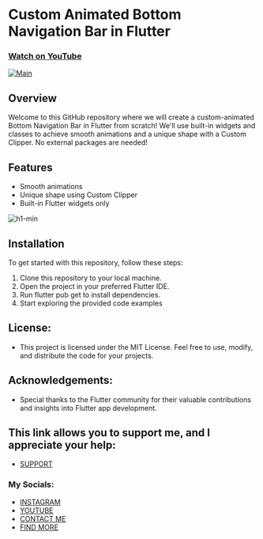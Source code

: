 # Custom Animated Bottom Navigation Bar in Flutter

### [Watch on YouTube](https://youtu.be/NRLBq_Khmqs)
[![Main](https://img.youtube.com/vi/NRLBq_Khmqs/0.jpg)](https://www.youtube.com/watch?v=NRLBq_Khmqs)

## Overview
Welcome to this GitHub repository where we will create a custom-animated Bottom Navigation Bar in Flutter from scratch! We'll use built-in widgets and classes to achieve smooth animations and a unique shape with a Custom Clipper. No external packages are needed!
## Features
- Smooth animations
- Unique shape using Custom Clipper
- Built-in Flutter widgets only

![h1-min](https://github.com/AmirBayat0/Flutter-Full-Custom-Bottom-Navigation-Bar/assets/91388754/31586fa5-c5b2-45da-aa24-383e623261a4)


## Installation
To get started with this repository, follow these steps:

1. Clone this repository to your local machine.
2. Open the project in your preferred Flutter IDE.
3. Run flutter pub get to install dependencies.
4. Start exploring the provided code examples

## License:
* This project is licensed under the MIT License. Feel free to use, modify, and distribute the code for your projects.

## Acknowledgements:
- Special thanks to the Flutter community for their valuable contributions and insights into Flutter app development.

## This link allows you to support me, and I appreciate your help:
* [SUPPORT](https://www.buymeacoffee.com/AmirBayat)

### My Socials:
* [INSTAGRAM](https://www.instagram.com/codewithflexz)
* [YOUTUBE]( https://www.youtube.com/c/ProgrammingWithFlexZ)
* [CONTACT ME](https://amirbayat.dev@gmail.com)
* [FIND MORE](https://zaap.bio/CodeWithFlexz)


